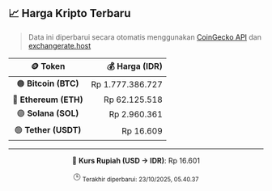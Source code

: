 

<!-- HARGA_KRIPTO -->
## 📈 Harga Kripto Terbaru

> Data ini diperbarui secara otomatis menggunakan [CoinGecko API](https://www.coingecko.com/) dan [exchangerate.host](https://exchangerate.host/)

<div align="center">

| 🪙 Token | 💰 Harga (IDR) |
|:------:|---------------:|
| 🟠 **Bitcoin (BTC)**   | Rp 1.777.386.727 |
| 🔵 **Ethereum (ETH)**  | Rp 62.125.518 |
| 🟣 **Solana (SOL)**    | Rp 2.960.361 |
| 🟢 **Tether (USDT)**   | Rp 16.609 |

---

💱 **Kurs Rupiah (USD → IDR)**: Rp 16.601

🕒 <sub>Terakhir diperbarui: 23/10/2025, 05.40.37</sub>

</div>
<!-- /HARGA_KRIPTO -->